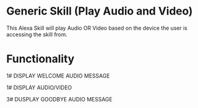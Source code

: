 # Generic Skill (Play Audio and Video)

This Alexa Skill will play Audio OR Video based on the device the user is accessing the skill from.

# Functionality

1# DISPLAY WELCOME AUDIO MESSAGE

1# DISPLAY AUDIO/VIDEO

3# DUSPLAY GOODBYE AUDIO MESSAGE

